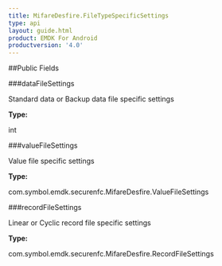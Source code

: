 ```yaml
---
title: MifareDesfire.FileTypeSpecificSettings
type: api
layout: guide.html
product: EMDK For Android
productversion: '4.0'
---
```





##Public Fields

###dataFileSettings

Standard data or Backup data file specific settings

**Type:**

int

###valueFileSettings

Value file specific settings

**Type:**

com.symbol.emdk.securenfc.MifareDesfire.ValueFileSettings

###recordFileSettings

Linear or Cyclic record file specific settings

**Type:**

com.symbol.emdk.securenfc.MifareDesfire.RecordFileSettings












